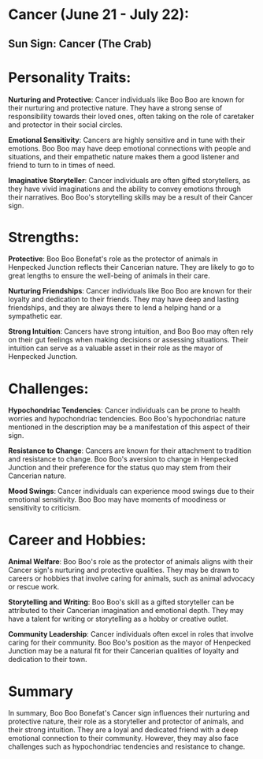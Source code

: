 # Cancer (June 21 - July 22):

## Sun Sign: Cancer (The Crab)

# Personality Traits:

**Nurturing and Protective**: Cancer individuals like Boo Boo are known for their nurturing and protective nature. They have a strong sense of responsibility towards their loved ones, often taking on the role of caretaker and protector in their social circles.

**Emotional Sensitivity**: Cancers are highly sensitive and in tune with their emotions. Boo Boo may have deep emotional connections with people and situations, and their empathetic nature makes them a good listener and friend to turn to in times of need.

**Imaginative Storyteller**: Cancer individuals are often gifted storytellers, as they have vivid imaginations and the ability to convey emotions through their narratives. Boo Boo's storytelling skills may be a result of their Cancer sign.

# Strengths:

**Protective**: Boo Boo Bonefat's role as the protector of animals in Henpecked Junction reflects their Cancerian nature. They are likely to go to great lengths to ensure the well-being of animals in their care.

**Nurturing Friendships**: Cancer individuals like Boo Boo are known for their loyalty and dedication to their friends. They may have deep and lasting friendships, and they are always there to lend a helping hand or a sympathetic ear.

**Strong Intuition**: Cancers have strong intuition, and Boo Boo may often rely on their gut feelings when making decisions or assessing situations. Their intuition can serve as a valuable asset in their role as the mayor of Henpecked Junction.

# Challenges:

**Hypochondriac Tendencies**: Cancer individuals can be prone to health worries and hypochondriac tendencies. Boo Boo's hypochondriac nature mentioned in the description may be a manifestation of this aspect of their sign.

**Resistance to Change**: Cancers are known for their attachment to tradition and resistance to change. Boo Boo's aversion to change in Henpecked Junction and their preference for the status quo may stem from their Cancerian nature.

**Mood Swings**: Cancer individuals can experience mood swings due to their emotional sensitivity. Boo Boo may have moments of moodiness or sensitivity to criticism.

# Career and Hobbies:

**Animal Welfare**: Boo Boo's role as the protector of animals aligns with their Cancer sign's nurturing and protective qualities. They may be drawn to careers or hobbies that involve caring for animals, such as animal advocacy or rescue work.

**Storytelling and Writing**: Boo Boo's skill as a gifted storyteller can be attributed to their Cancerian imagination and emotional depth. They may have a talent for writing or storytelling as a hobby or creative outlet.

**Community Leadership**: Cancer individuals often excel in roles that involve caring for their community. Boo Boo's position as the mayor of Henpecked Junction may be a natural fit for their Cancerian qualities of loyalty and dedication to their town.

# Summary 
In summary, Boo Boo Bonefat's Cancer sign influences their nurturing and protective nature, their role as a storyteller and protector of animals, and their strong intuition. They are a loyal and dedicated friend with a deep emotional connection to their community. However, they may also face challenges such as hypochondriac tendencies and resistance to change.